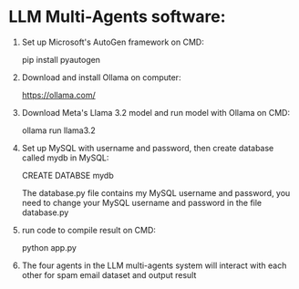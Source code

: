 # LLM Multi-Agents software:

1. Set up Microsoft's AutoGen framework on CMD:
   
   pip install pyautogen

2. Download and install Ollama on computer:
   
   https://ollama.com/

3. Download Meta's Llama 3.2 model and run model with Ollama on CMD:
   
   ollama run llama3.2

4. Set up MySQL with username and password, then create database called mydb in MySQL:
   
   CREATE DATABSE mydb

   The database.py file contains
   my MySQL username and password, you need to change your MySQL username and password in the file database.py

5. run code to compile result on CMD:
   
   python app.py

6. The four agents in the LLM multi-agents system will interact with each other for spam email dataset and output result

 
